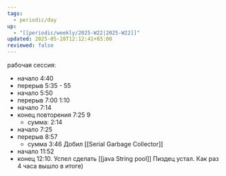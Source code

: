 ```yaml
---
tags:
  - periodic/day
up:
  - "[[periodic/weekly/2025-W22|2025-W22]]"
updated: 2025-05-28T12:12:41+03:00
reviewed: false
---
```


рабочая сессия:
- начало 4:40
- перерыв 5:35 - 55
- начало 5:50
- перерыв 7:00 1:10
- начало 7:14
- конец повторения 7:25 9
	- сумма: 2:14
- начало 7:25
- перерыв 8:57
	- сумма 3:46 Добил [[Serial Garbage Collector]]
- начало 11:52
- конец 12:10. Успел сделать [[java String pool]] Пиздец устал. Как раз 4 часа вышло в итоге)

